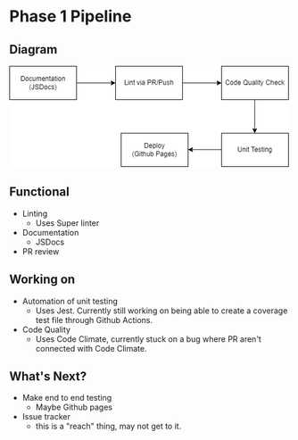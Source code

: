 ﻿# Phase 1 Pipeline
## Diagram
![Diagram](phase1.png)
## Functional 
- Linting 
	- Uses Super linter 
- Documentation
	-  JSDocs
- PR review
## Working on
- Automation of unit testing
	- Uses Jest. Currently still working on being able to create a coverage test file through Github Actions. 
- Code Quality
	-	Uses Code Climate, currently stuck on a bug where PR aren't connected with Code Climate. 
## What's Next?
- Make end to end testing
	- Maybe Github pages
- Issue tracker 
	- this is a "reach" thing, may not get to it.


